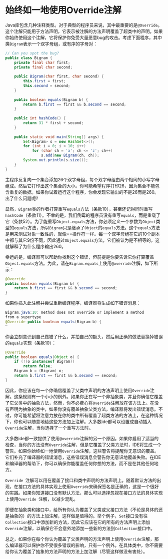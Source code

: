 # 始终如一地使用Override注解

Java库包含几种注释类型。对于典型的程序员来说，其中最重要的是`@Override`。这个注解只能用于方法声明，它表示被注解的方法声明覆盖了超类中的声明。如果你始终使用这个注解，它将保护你免受大量恶意bug的攻击。考虑下面程序，其中类`Bigram`表示一个双字母组，或有序的字母对：

```java
// Can you spot the bug?
public class Bigram {
    private final char first;
    private final char second;
    
    public Bigram(char first, char second) {
        this.first = first;
        this.second = second;
    }
    
    public boolean equals(Bigram b) {
    	return b.first == first && b.second == second;
    }
    
    public int hashCode() {
    	return 31 * first + second;
    }
    
    public static void main(String[] args) {
        Set<Bigram> s = new HashSet<>();
        for (int i = 0; i < 10; i++)
        	for (char ch = 'a'; ch <= 'z'; ch++)
        		s.add(new Bigram(ch, ch));
        System.out.println(s.size());
    }
}
```

主程序反复向一个集合添加26个双字母组，每个双字母组由两个相同的小写字母组成。然后它打印出这个集合的大小。你可能希望程序打印26，因为集合不能包含重复的数据。如果你试着运行这个程序，你会发现它输出的不是26而是260。出了什么问题呢?

显然，`Bigram`类的作者打算重写`equals`方法（条款10），甚至还记得同时重写`hashCode`（条款11）。不幸的是，我们倒霉的程序员没有重写`equals`，而是重载了它（条款52）。为了能重写`Object.equals`方法，你必须定义一个参数为`Object`类型的`equals`方法，所以`Bigram`只是继承了`Object`的`equals`方法。这个`equals`方法是用来测试对象一致性的，就像==操作符一样。每一个双字母组在它的10个副本中都与其它9份不同，因此通过`Object.equals`方法，它们被认为是不相等的。这就解释了为什么程序输出260。

幸运的是，编译器可以帮助你找到这个错误，但前提是你要告诉它你打算覆盖`Object.equals`方法。为此，请在`Bigram.equals`上使用`@override`注解，如下所示：

```java
@Override
public boolean equals(Bigram b) {
	return b.first == first && b.second == second;
}
```

如果你插入此注解并尝试重新编译程序，编译器将生成如下错误消息：

```java
Bigram.java:10: method does not override or implement a method
from a supertype
@Override public boolean equals(Bigram b) {
^
```

你会立刻意识到自己做错了什么，并拍自己的额头，然后用正确的做法替换掉错误的`equals`实现（条款10）：

```java
@Override
public boolean equals(Object o) {
    if (!(o instanceof Bigram))
    	return false;
    Bigram b = (Bigram) o;
    return b.first == first && b.second == second;
}
```

因此，你应该在每一个你确信覆盖了父类中声明的方法声明上使用`Override`注解。这条规则有一个小小的例外。如果你正在写一个非抽象类，并且你确信它覆盖了它父类中的抽象方法，然而，你不必费心将`Override`注解放在该方法上。在没有声明为抽象的类中，如果你没有覆盖抽象父类方法，编译器将发出错误消息。不过，你可能希望将注意力放在你的类中所有覆盖了超类方法的方法上，在这种情况下，你也可以随意地给这些方法加上注解。大多数ide都可以设置成自动插入`Override`注解，当你选择了一个重写方法时。

大多数ide都一致提供了使用`@override`注解的另一个原因。如果你启用了适当的检查，当你的方法没有`Override`注解，但是它覆盖了父类方法时，IDE将生成一个警告。如果你始终如一地使用`Override`注解，这些警告将提醒你无意识的覆盖。它们补充了编译器的错误消息，这些错误消息会警告你无意识地覆盖失败。在IDE和编译器的帮助下，你可以确保你能覆盖任何你想的方法，而不是在其他任何地方。

`Override `注解可以用在覆盖了接口和类中声明的方法声明上。随着默认方法的出现，在接口方法的具体实现上使用`Override`来确保签名是正确的，这是一个很好的实践。如果你知道接口没有默认方法，那么可以选择忽视在接口方法的具体实现上使用`Override `注解，以减少混乱。

即便在抽象类和接口中，给所有你认为覆盖了父类或父接口方法（不论是具体的还是抽象的）的方法上加注解，这样做是值得的。举个例子，`Set`接口没有往`Collection`接口中添加新的方法，因此它应该在它的所有的方法声明上添加`Override`注解，以确保它不会意外地添加一些新的方法到`Collection`接口中。

总之，如果你在每个你认为覆盖了父类声明的方法声明上使用`Override`注解，那么编译器可以保护你不受很多错误的影响，只有一个例外。在具体类中，你不需要给你认为覆盖了抽象的方法声明的方法上加注解（尽管这样做没有害处）。